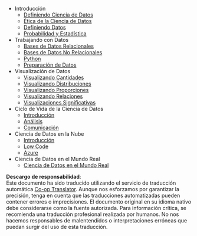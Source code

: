 <!--
CO_OP_TRANSLATOR_METADATA:
{
  "original_hash": "3767555b3cc28a2865c79202f4374204",
  "translation_date": "2025-08-23T23:43:16+00:00",
  "source_file": "docs/_sidebar.md",
  "language_code": "es"
}
-->
- Introducción
  - [Definiendo Ciencia de Datos](../1-Introduction/01-defining-data-science/README.md)
  - [Ética de la Ciencia de Datos](../1-Introduction/02-ethics/README.md)
  - [Definiendo Datos](../1-Introduction/03-defining-data/README.md)
  - [Probabilidad y Estadística](../1-Introduction/04-stats-and-probability/README.md)
- Trabajando con Datos
  - [Bases de Datos Relacionales](../2-Working-With-Data/05-relational-databases/README.md)
  - [Bases de Datos No Relacionales](../2-Working-With-Data/06-non-relational/README.md)
  - [Python](../2-Working-With-Data/07-python/README.md)
  - [Preparación de Datos](../2-Working-With-Data/08-data-preparation/README.md)
- Visualización de Datos
  - [Visualizando Cantidades](../3-Data-Visualization/09-visualization-quantities/README.md)
  - [Visualizando Distribuciones](../3-Data-Visualization/10-visualization-distributions/README.md)
  - [Visualizando Proporciones](../3-Data-Visualization/11-visualization-proportions/README.md)
  - [Visualizando Relaciones](../3-Data-Visualization/12-visualization-relationships/README.md)
  - [Visualizaciones Significativas](../3-Data-Visualization/13-meaningful-visualizations/README.md)
- Ciclo de Vida de la Ciencia de Datos
  - [Introducción](../4-Data-Science-Lifecycle/14-Introduction/README.md)
  - [Análisis](../4-Data-Science-Lifecycle/15-analyzing/README.md)
  - [Comunicación](../4-Data-Science-Lifecycle/16-communication/README.md)
- Ciencia de Datos en la Nube
  - [Introducción](../5-Data-Science-In-Cloud/17-Introduction/README.md)
  - [Low Code](../5-Data-Science-In-Cloud/18-Low-Code/README.md)
  - [Azure](../5-Data-Science-In-Cloud/19-Azure/README.md)
- Ciencia de Datos en el Mundo Real
  - [Ciencia de Datos en el Mundo Real](../6-Data-Science-In-Wild/README.md)

**Descargo de responsabilidad**:  
Este documento ha sido traducido utilizando el servicio de traducción automática [Co-op Translator](https://github.com/Azure/co-op-translator). Aunque nos esforzamos por garantizar la precisión, tenga en cuenta que las traducciones automatizadas pueden contener errores o imprecisiones. El documento original en su idioma nativo debe considerarse como la fuente autorizada. Para información crítica, se recomienda una traducción profesional realizada por humanos. No nos hacemos responsables de malentendidos o interpretaciones erróneas que puedan surgir del uso de esta traducción.